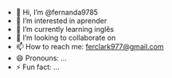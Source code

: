 - 👋 Hi, I’m @fernanda9785
- 👀 I’m interested in aprender 
- 🌱 I’m currently learning inglês
- 💞️ I’m looking to collaborate on
- 📫 How to reach me: ferclark977@gmail.com
- 😄 Pronouns: ...
- ⚡ Fun fact: ...

<!---
fernanda9785/fernanda9785 is a ✨ special ✨ repository because its `README.md` (this file) appears on your GitHub profile.
You can click the Preview link to take a look at your changes.
--->
